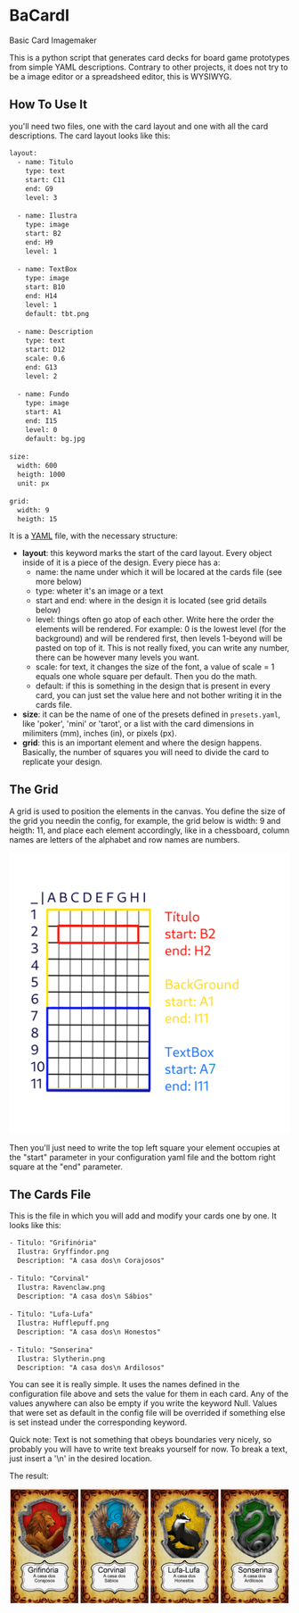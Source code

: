 # BaCardI
Basic Card Imagemaker

This is a python script that generates card decks for board game prototypes from simple YAML descriptions. Contrary to other projects, it does not try to be a image editor or a spreadsheed editor, this is WYSIWYG.

## How To Use It

you'll need two files, one with the card layout and one with all the card descriptions. The card layout looks like this:

```
layout:
  - name: Titulo
    type: text
    start: C11
    end: G9
    level: 3

  - name: Ilustra
    type: image
    start: B2
    end: H9
    level: 1

  - name: TextBox
    type: image
    start: B10
    end: H14
    level: 1
    default: tbt.png

  - name: Description
    type: text
    start: D12
    scale: 0.6
    end: G13
    level: 2

  - name: Fundo
    type: image
    start: A1
    end: I15
    level: 0
    default: bg.jpg

size: 
  width: 600
  heigth: 1000
  unit: px

grid:
  width: 9
  heigth: 15
```

It is a [YAML](https://docs.ansible.com/ansible/latest/reference_appendices/YAMLSyntax.html) file, with the necessary structure:
- **layout**: this keyword marks the start of the card layout. Every object inside of it is a piece of the design. Every piece has a:
  - name: the name under which it will be locared at the cards file (see more below)
  - type: wheter it's an image or a text
  - start and end: where in the design it is located (see grid details below)
  - level: things often go atop of each other. Write here the order the elements will be rendered. For example: 0 is the lowest level (for the background) and will be rendered first, then levels 1-beyond will be pasted on top of it. This is not really fixed, you can write any number, there can be however many levels you want.
  - scale: for text, it changes the size of the font, a value of scale = 1 equals one whole square per default. Then you do the math.
  - default: if this is something in the design that is present in every card, you can just set the value here and not bother writing it in the cards file.
- **size**: it can be the name of one of the presets defined in `presets.yaml`, like 'poker', 'mini' or 'tarot', or a list with the card dimensions in milimiters (mm), inches (in), or pixels (px).
- **grid**: this is an important element and where the design happens. Basically, the number of squares you will need to divide the card to replicate your design.

## The Grid

A grid is used to position the elements in the canvas. You define the size of the grid you needin the config, for example, the grid below is width: 9 and heigth: 11, and place each element accordingly, like in a chessboard, column names are letters of the alphabet and row names are numbers.

![Grid.png](https://github.com/istrangeloop/BaCardI/blob/main/doc/grid.png)

Then you'll just need to write the top left square your element occupies at the "start" parameter in your configuration yaml file and the bottom right square at the "end" parameter. 

## The Cards File

This is the file in which you will add and modify your cards one by one. It looks like this:
```
- Titulo: "Grifinória"
  Ilustra: Gryffindor.png
  Description: "A casa dos\n Corajosos"

- Titulo: "Corvinal"
  Ilustra: Ravenclaw.png
  Description: "A casa dos\n Sábios"

- Titulo: "Lufa-Lufa"
  Ilustra: Hufflepuff.png
  Description: "A casa dos\n Honestos"

- Titulo: "Sonserina"
  Ilustra: Slytherin.png
  Description: "A casa dos\n Ardilosos"
```
You can see it is really simple. It uses the names defined in the configuration file above and sets the value for them in each card. Any of the values anywhere can also be empty if you write the keyword Null. Values that were set as default in the config file will be overrided if something else is set instead under the corresponding keyword.

Quick note: Text is not something that obeys boundaries very nicely, so probably you will have to write text breaks yourself for now. To break a text, just insert a '\n' in the desired location.

The result:

![cards.png](https://github.com/istrangeloop/BaCardI/blob/main/doc/cardstest-0.png)

